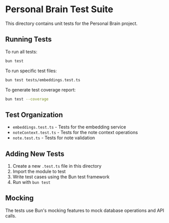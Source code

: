 # Personal Brain Test Suite

This directory contains unit tests for the Personal Brain project.

## Running Tests

To run all tests:

```bash
bun test
```

To run specific test files:

```bash
bun test tests/embeddings.test.ts
```

To generate test coverage report:

```bash
bun test --coverage
```

## Test Organization

- `embeddings.test.ts` - Tests for the embedding service
- `noteContext.test.ts` - Tests for the note context operations
- `note.test.ts` - Tests for note validation

## Adding New Tests

1. Create a new `.test.ts` file in this directory
2. Import the module to test
3. Write test cases using the Bun test framework
4. Run with `bun test`

## Mocking

The tests use Bun's mocking features to mock database operations and API calls.